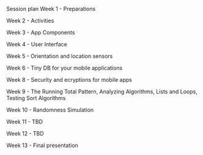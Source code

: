 Session plan 
Week 1 - Preparations

Week 2 - Activities

Week 3 - App Components

Week 4 - User Interface

Week 5 - Orientation and location sensors

Week 6 - Tiny DB for your mobile applications 

Week 8 - Security and ecryptions for mobile apps

Week 9 - The Running Total Pattern, Analyzing Algorithms, Lists and Loops, Testing Sort Algorithms

Week 10 - Randomness Simulation

Week 11 - TBD

Week 12 - TBD

Week 13 - Final presentation
